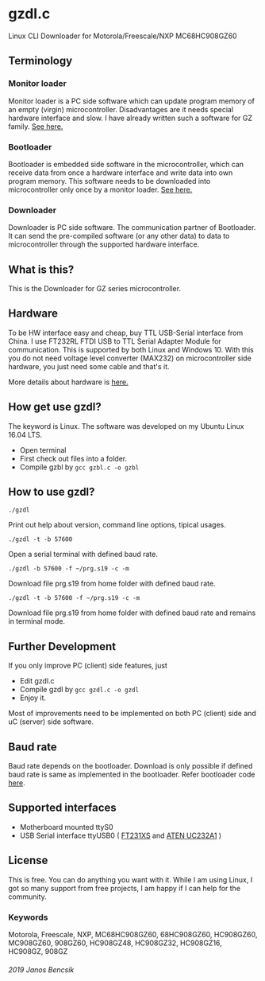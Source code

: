 # gzdl.c

Linux CLI Downloader for Motorola/Freescale/NXP MC68HC908GZ60

## Terminology

### Monitor loader

Monitor loader is a PC side software which can update program memory of an empty (virgin) microcontroller.
Disadvantages are it needs special hardware interface and slow. 
I have already written such a software for GZ family. [See here.](https://github.com/butyi/gzml/)

### Bootloader

Bootloader is embedded side software in the microcontroller,
which can receive data from once a hardware interface and write data into own program memory. 
This software needs to be downloaded into microcontroller only once by a monitor loader.
[See here.](https://github.com/butyi/gzbl/)

### Downloader

Downloader is PC side software. The communication partner of Bootloader. 
It can send the pre-compiled software (or any other data) to data to microcontroller through the supported hardware interface. 

## What is this?

This is the Downloader for GZ series microcontroller.

## Hardware

To be HW interface easy and cheap, buy TTL USB-Serial interface from China.
I use FT232RL FTDI USB to TTL Serial Adapter Module for communication. This is supported by both Linux and Windows 10.
With this you do not need voltage level converter (MAX232) on microcontroller side hardware, you just need some cable and that's it.

More details about hardware is [here.](https://github.com/butyi/gzml/)

## How get use gzdl?

The keyword is Linux. The software was developed on my Ubuntu Linux 16.04 LTS. 
- Open terminal
- First check out files into a folder.
- Compile gzbl by `gcc gzbl.c -o gzbl`

## How to use gzdl?
`./gzdl`

Print out help about version, command line options, tipical usages. 

`./gzdl -t -b 57600`

Open a serial terminal with defined baud rate.

`./gzdl -b 57600 -f ~/prg.s19 -c -m`

Download file prg.s19 from home folder with defined baud rate.

`./gzdl -t -b 57600 -f ~/prg.s19 -c -m`

Download file prg.s19 from home folder with defined baud rate and remains in terminal mode.

## Further Development

If you only improve PC (client) side features, just 
- Edit gzdl.c 
- Compile gzdl by `gcc gzdl.c -o gzdl`
- Enjoy it.

Most of improvements need to be implemented on both PC (client) side and uC (server) side software.

## Baud rate

Baud rate depends on the bootloader. Download is only possible if defined baud rate is same as implemented in the bootloader.
Refer bootloader code [here](https://github.com/butyi/gzbl/).

## Supported interfaces

- Motherboard mounted ttyS0
- USB Serial interface ttyUSB0 
  ( [FT231XS](https://www.ftdichip.com/Support/Documents/DataSheets/Cables/DS_Chipi-X.pdf) and
    [ATEN UC232A1](https://www.aten.com/global/en/products/usb-&-thunderbolt/usb-converters/uc232a1/) ) 

## License

This is free. You can do anything you want with it.
While I am using Linux, I got so many support from free projects, I am happy if I can help for the community.

### Keywords

Motorola, Freescale, NXP, MC68HC908GZ60, 68HC908GZ60, HC908GZ60, MC908GZ60, 908GZ60, HC908GZ48, HC908GZ32, HC908GZ16, HC908GZ, 908GZ

###### 2019 Janos Bencsik



